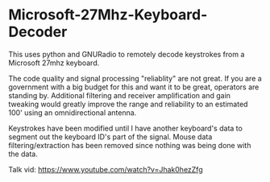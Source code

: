 Microsoft-27Mhz-Keyboard-Decoder
================================

This uses python and GNURadio to remotely decode keystrokes from a Microsoft 27mhz keyboard.  

The code quality and signal processing "reliablity" are not great.  If you are a government with a big budget for this and want it to be great, operators are standing by.  Additional filtering and receiver amplification and gain tweaking would greatly improve the range and reliability to an estimated 100' using an omnidirectional antenna.  

Keystrokes have been modified until I have another keyboard's data to segment out the keyboard ID's part of the signal.  Mouse data filtering/extraction has been removed since nothing was being done with the data.

Talk vid: https://www.youtube.com/watch?v=Jhak0hezZfg
